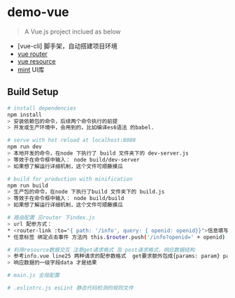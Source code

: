 # demo-vue

> A Vue.js project inclued as below
* [vue-cli] 脚手架，自动搭建项目环境
* [vue router](https://github.com/vuejs/vue-router)
* [vue resource](https://github.com/pagekit/vue-resource)
* [mint](https://github.com/ElemeFE/mint-ui) UI库

## Build Setup

``` bash
# install dependencies
npm install
> 安装依赖包的命令，后续两个命令执行的前提
> 开发或生产环境中，会用到的，比如编译es6语法 的babel.

# serve with hot reload at localhost:8080
npm run dev
> 本地开发的命令，在node 下执行了 build 文件夹下的 dev-server.js
> 等效于在命令框中输入： node build/dev-server
> 如果想了解运行详细机制，这个文件可顺藤摸瓜

# build for production with minification
npm run build
> 生产包的命令，在node 下执行了build 文件夹下的 build.js
> 等效于在命令框中输入： node build/build
> 如果想了解运行详细机制，这个文件可顺藤摸瓜

# 路由配置 见router 下index.js
> url 配参方式：
* <router-link :to="{ path: '/info', query: { openid: openid}}">信息填写页面</router-link>
* 任意标签 绑定点击事件 方法内 this.$router.push('/info?openid=' + openid) 或者 this.$router.push({path: '/info', query: {openid: openid}})

# 利用resource数据交互 注意get请求格式 及 post请求格式，响应数据结构
> 参考info.vue line25 两种请求的配参数格式  get要求额外包成{params: param} param是参数结构。
> 响应数据的一级字段data 才是结果

# main.js 全局配置

# .eslintrc.js esLint 静态代码检测的规则文件